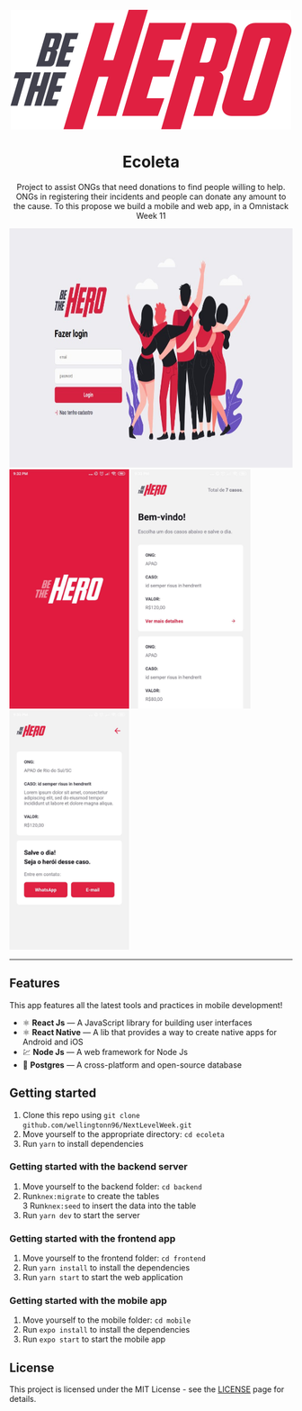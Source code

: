 <h1 align="center">
<br>
  <img src="./assets/logo.svg" alt="Ecoleta">
<br>
<br>
Ecoleta
</h1>

<p align="center">
Project to assist ONGs that need donations to find people willing to help.
ONGs in registering their incidents and people can donate any amount to the cause. To this propose we build a mobile and web app, in a Omnistack Week 11</p>



<div>
  <img src="./assets/web.jpg"alt="demo-web" height="425" width="700">
  <img src="./assets/mobile1.jpg" alt="demo-mobile" height="425">
  <img src="./assets/mobile2.jpg" alt="demo-mobile" height="425">
  <img src="./assets/mobile3.jpg" alt="demo-mobile" height="425">
</div>

<hr />

## Features

This app features all the latest tools and practices in mobile development!

- ⚛️ **React Js** — A JavaScript library for building user interfaces
- ⚛️ **React Native** — A lib that provides a way to create native apps for Android and iOS
- 💹 **Node Js** — A web framework for Node Js
- 📄 **Postgres** — A cross-platform and open-source database


## Getting started

1. Clone this repo using `git clone github.com/wellingtonn96/NextLevelWeek.git`
2. Move yourself to the appropriate directory: `cd ecoleta`<br />
3. Run `yarn` to install dependencies

### Getting started with the backend server

1. Move yourself to the backend folder: `cd backend`
2. Run`knex:migrate` to create the tables <br />
3  Run`knex:seed` to insert the data into the table
4. Run `yarn dev` to start the server

### Getting started with the frontend app

1. Move yourself to the frontend folder: `cd frontend`
2. Run `yarn install` to install the dependencies
3. Run `yarn start` to start the web application

### Getting started with the mobile app

1. Move yourself to the mobile folder: `cd mobile`
2. Run `expo install` to install the dependencies
2. Run `expo start` to start the mobile app

## License

This project is licensed under the MIT License - see the [LICENSE](https://opensource.org/licenses/MIT) page for details.
